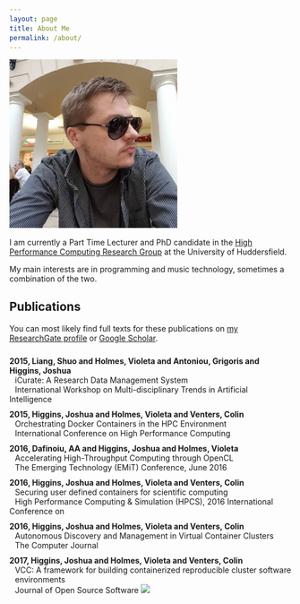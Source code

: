 ```yaml
---
layout: page
title: About Me
permalink: /about/
---
```


<img src="/assets/images/me.jpg" width="300px"/>

I am currently a Part Time Lecturer and PhD candidate in the [High Performance Computing Research Group](http://hpc.hud.ac.uk/) at the University of Huddersfield.

My main interests are in programming and music technology, sometimes a combination of the two.

## Publications

You can most likely find full texts for these publications on [my ResearchGate profile](https://www.researchgate.net/profile/Joshua_Higgins) or [Google Scholar](https://scholar.google.co.uk/citations?user=YQVz-LkAAAAJ&hl=en).

<div id="bibtex_display">
<div class="" style=""><div class="" style="font-weight: bold;padding-top:10px;">
  <span class="">
    <span class="year">2015</span>, 
  </span>
  <span class="author">Liang, Shuo and Holmes, Violeta and Antoniou, Grigoris and Higgins, Joshua</span>
  
</div>
<div style="margin-left: 10px;">
  <span class="title">iCurate: A Research Data Management System</span>
</div>

<span style="margin-left: 10px; margin-bottom:5px;" class="">
    <span class="booktitle">International Workshop on Multi-disciplinary Trends in Artificial Intelligence</span>
  </span>
</div><div class="" style=""><div class="" style="font-weight: bold;padding-top:10px;">
  <span class="">
    <span class="year">2015</span>, 
  </span>
  <span class="author">Higgins, Joshua and Holmes, Violeta and Venters, Colin</span>
  
</div>
<div style="margin-left: 10px;">
  <span class="title">Orchestrating Docker Containers in the HPC Environment</span>
</div>

<span style="margin-left: 10px; margin-bottom:5px;" class="">
    <span class="booktitle">International Conference on High Performance Computing</span>
  </span>
</div><div class="" style=""><div class="" style="font-weight: bold;padding-top:10px;">
  <span class="">
    <span class="year">2016</span>, 
  </span>
  <span class="author">Dafinoiu, AA and Higgins, Joshua and Holmes, Violeta</span>
  
</div>
<div style="margin-left: 10px;">
  <span class="title">Accelerating High-Throughput Computing through OpenCL</span>
</div>
<span style="margin-left: 10px; margin-bottom:5px;" class="">
    <span class="booktitle">The Emerging Technology (EMiT) Conference, June 2016</span>
  </span>

</div><div class="" style=""><div class="" style="font-weight: bold;padding-top:10px;">
  <span class="">
    <span class="year">2016</span>, 
  </span>
  <span class="author">Higgins, Joshua and Holmes, Violeta and Venters, Colin</span>
  
</div>
<div style="margin-left: 10px;">
  <span class="title">Securing user defined containers for scientific computing</span>
</div>

<span style="margin-left: 10px; margin-bottom:5px;" class="">
    <span class="booktitle">High Performance Computing &amp; Simulation (HPCS), 2016 International Conference on</span>
  </span>
</div><div class="" style=""><div class="" style="font-weight: bold;padding-top:10px;">
  <span class="">
    <span class="year">2016</span>, 
  </span>
  <span class="author">Higgins, Joshua and Holmes, Violeta and Venters, Colin</span>
  
</div>
<div style="margin-left: 10px;">
  <span class="title">Autonomous Discovery and Management in Virtual Container Clusters</span>
</div>
<span style="margin-left: 10px; margin-bottom:5px;" class="">
    <span class="journal">The Computer Journal</span>
  </span>

</div>

<div class="" style=""><div class="" style="font-weight: bold;padding-top:10px;">
  <span class="">
    <span class="year">2017</span>, 
  </span>
  <span class="author">Higgins, Joshua and Holmes, Violeta and Venters, Colin</span>
  
</div>
<div style="margin-left: 10px;">
  <span class="title">VCC: A framework for building containerized reproducible cluster software environments</span>
</div>
<span style="margin-left: 10px; margin-bottom:5px;" class="">
    <span class="journal">Journal of Open Source Software</span> <a href="http://dx.doi.org/10.21105/joss.00208"><img src="http://joss.theoj.org/papers/10.21105/joss.00208/status.svg" /></a>
  </span>

</div>
